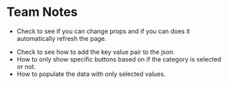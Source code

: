 # Team Notes

* Check to see if you can change props and if you can does it automatically refresh the page.
- Check to see how to add the key value pair to the json.
- How to only show specific buttons based on if the category is selected or not.
- How to populate the data with only selected values.


